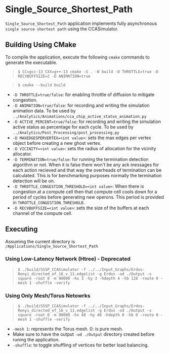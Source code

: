 # Single_Source_Shortest_Path
`Single_Source_Shortest_Path` application implements fully asynchronous `single source shortest path` using the CCASimulator.

## Building Using CMake
To compile the application, execute the following `cmake` commands to generate the executable.
> `$ CC=gcc-13 CXX=g++-13 cmake -S . -B build -D THROTTLE=true -D RECVBUFFSIZE=2 -D ANIMATION=true`

> `$ cmake --build build`

- `-D THROTTLE=true/false`: for enabling throttle of diffusion to mitigate congestion.
- `-D ANIMATION=true/false`: for recording and writing the simulation animation data. To be used by `../Analytics/Animations/cca_chip_active_status_animation.py`
- `-D ACTIVE_PERCENT=true/false`: for recording and writing the simulation active status as percentage for each cycle. To be used by `../Analytics/Post_Processing/post_processing.py`
- `-D MAXEDGESPERVERTEX=<int value>`: sets the max edges per vertex object before creating a new ghost vertex.
- `-D VICINITY=<int value>`: sets the radius of allocation for the vicinity allocator.
- `-D TERMINATION=true/false`: for running the termination detection algorithm or not. When it is false there won't be any ack messages for each action recieved and that way the overheads of termination can be calculated. This is for benchmarking purposes normally the termination detection will be on.
- `-D THROTTLE_CONGESTION_THRESHOLD=<int value>`: When there is congestion at a compute cell then that compute cell cools down for a period of cycles before generating new operons. This period is provided in `THROTTLE_CONGESTION_THRESHOLD`.
- `-D RECVBUFFSIZE=<int value>`: sets the size of the buffers at each channel of the compute cell.

## Executing
Assuming the current directory is `/Applications/Single_Source_Shortest_Path`
### Using Low-Latency Network (Htree) - Deprecated
> `$ ./build/SSSP_CCASimulator -f ../../Input_Graphs/Erdos-Renyi_directed_ef_16_v_11.edgelist -g Erdos -od ./Output -s square -root 0 -m 90000 -hx 3 -hy 3 -hdepth 4 -hb 128 -route 0 -mesh 1 -shuffle -verify`

### Using Only Mesh/Torus Netowrks
> `$ ./build/SSSP_CCASimulator -f ../../Input_Graphs/Erdos-Renyi_directed_ef_16_v_11.edgelist -g Erdos -od ./Output -s square -root 0 -m 90000 -hx 48 -hy 48 -hdepth 0 -hb 0 -route 0 -mesh 1 -shuffle -verify`

- `-mesh 1`: represents the Torus mesh. 0: is pure mesh.
- Make sure to have the output `-od ./Output` directory created before runing the application.
- `-shuffle`: to toggle shuffling of vertices for better load balancing.
